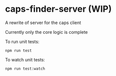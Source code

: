 # caps-finder-server (WIP)

A rewrite of server for the caps client

Currently only the core logic is complete

To run unit tests:
```
npm run test
```
To watch unit tests:
```
npm run test:watch
```
